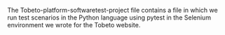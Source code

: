 The Tobeto-platform-softwaretest-project file contains a file in which we run test scenarios in the Python language using pytest in the Selenium environment we wrote for the Tobeto website.
